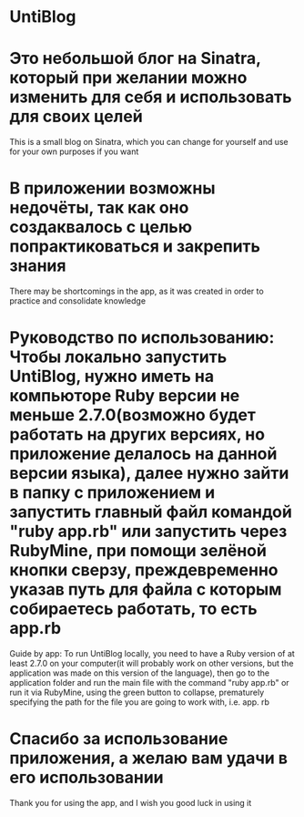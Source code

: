 # UntiBlog

Это небольшой блог на Sinatra, который при желании можно изменить для себя и использовать для своих целей
=================================================
This is a small blog on Sinatra, which you can change for yourself and use for your own purposes if you want

В приложении возможны недочёты, так как оно создаквалось с целью попрактиковаться и закрепить знания
=================================================
There may be shortcomings in the app, as it was created in order to practice and consolidate knowledge

Руководство по использованию:
Чтобы локально запустить UntiBlog, нужно иметь на компьюторе Ruby версии не меньше 2.7.0(возможно будет работать на других версиях, но приложение делалось на данной версии языка), далее нужно зайти в папку с приложением и запустить главный файл командой "ruby app.rb" или запустить через RubyMine, при помощи зелёной кнопки сверзу, преждевременно указав путь для файла с которым собираетесь работать, то есть app.rb
=================================================
Guide by app:
To run UntiBlog locally, you need to have a Ruby version of at least 2.7.0 on your computer(it will probably work on other versions, but the application was made on this version of the language), then go to the application folder and run the main file with the command "ruby app.rb" or run it via RubyMine, using the green button to collapse, prematurely specifying the path for the file you are going to work with, i.e. app. rb

Спасибо за использование приложения, а желаю вам удачи в его использовании
=================================================
Thank you for using the app, and I wish you good luck in using it